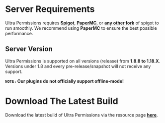 # Server Requirements
Ultra Permissions requires **[Spigot](https://getbukkit.org/download/spigot)**, **[PaperMC](https://papermc.io/downloads)**, or **[any other fork](https://github.com/SpiritenHasArrived/MC/blob/main/Server_Side/server_jars.md#bukkit--a-z)** of spigot to run smoothly. We recommend using **PaperMC** to ensure the best possible performance.
<br>

## Server Version
Ultra Permissions is supported on all versions (release) from **1.8.8 to 1.18.X**. Versions under 1.8 and every pre-release/snapshot will not receive any support.
<br>

**`NOTE:` Our plugins do not officially support offline-mode!**
<br>

# Download The Latest Build
Download the latest build of Ultra Permissions via the resource page **[here](https://www.spigotmc.org/resources/ultra-permissions.42678/)**.

